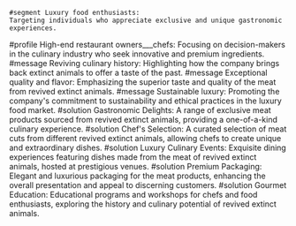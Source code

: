     #segment Luxury food enthusiasts:
	Targeting individuals who appreciate exclusive and unique gastronomic experiences.
#profile High-end restaurant owners___chefs:
	Focusing on decision-makers in the culinary industry who seek innovative and premium ingredients.
#message Reviving culinary history:
	Highlighting how the company brings back extinct animals to offer a taste of the past.
#message Exceptional quality and flavor:
	Emphasizing the superior taste and quality of the meat from revived extinct animals.
#message Sustainable luxury:
	Promoting the company's commitment to sustainability and ethical practices in the luxury food market.
#solution Gastronomic Delights:
	A range of exclusive meat products sourced from revived extinct animals, providing a one-of-a-kind culinary experience.
#solution Chef's Selection:
	A curated selection of meat cuts from different revived extinct animals, allowing chefs to create unique and extraordinary dishes.
#solution Luxury Culinary Events:
	Exquisite dining experiences featuring dishes made from the meat of revived extinct animals, hosted at prestigious venues.
#solution Premium Packaging:
	Elegant and luxurious packaging for the meat products, enhancing the overall presentation and appeal to discerning customers.
#solution Gourmet Education:
	Educational programs and workshops for chefs and food enthusiasts, exploring the history and culinary potential of revived extinct animals.

